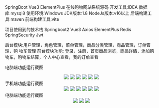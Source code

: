 SpringBoot Vue3 ElementPlus 在线购物网站系统源码
开发工具:IDEA
数据库:mysql8
使用环境:Windows
JDK版本:1.8
NodeJs版本:v16以上
后端构建工具:maven
前端构建工具:vite

项目使用到的技术栈 Springboot2 Vue3 Axios ElementPlus  Redis SpringSecurity
Jwt 

后台模块:用户管理，角色管理，菜单管理，商品分类管理，商品管理，订单管理，购
物车管理
前台模块功能: 登录，注册，首页商品浏览，商品详情，添加购物车，购物车结算，个人中心查看，我的订单查看

电脑端功能运行截图
<div align="center">
  <img src="http://192.74.226.94:8888/note/q1.png">
  <img src="http://192.74.226.94:8888/note/q2.png">
  <img src="http://192.74.226.94:8888/note/q3.png">
  <img src="http://192.74.226.94:8888/note/q4.png">
  <img src="http://192.74.226.94:8888/note/q5.png">
  <img src="http://192.74.226.94:8888/note/q7.png">
</div>
手机端功能运行截图
<div align="center">
  <img src="http://192.74.226.94:8888/note/mobile/微信图片_20250322011420.jpg">
  <img src="http://192.74.226.94:8888/note/微信图片_20250322011437.jpg">
  <img src="http://192.74.226.94:8888/note/微信图片_20250322011445.jpg">
  <img src="http://192.74.226.94:8888/note/微信图片_20250322011452.jpg">
  <img src="http://192.74.226.94:8888/note/微信图片_20250322011459.jpg">
  <img src="http://192.74.226.94:8888/note/微信图片_20250322011506.jpg">
</div>
电脑端功能运行截图
<div align="center">
  <img src="http://192.74.226.94:8888/note/h1.png">
  <img src="http://192.74.226.94:8888/note/h2.png">
  <img src="http://192.74.226.94:8888/note/h3.png">
</div>

